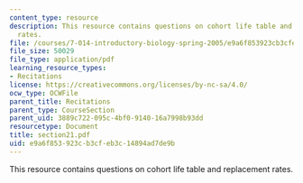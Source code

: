 ```yaml
---
content_type: resource
description: This resource contains questions on cohort life table and replacement
  rates.
file: /courses/7-014-introductory-biology-spring-2005/e9a6f853923cb3cfeb3c14894ad7de9b_section21.pdf
file_size: 50029
file_type: application/pdf
learning_resource_types:
- Recitations
license: https://creativecommons.org/licenses/by-nc-sa/4.0/
ocw_type: OCWFile
parent_title: Recitations
parent_type: CourseSection
parent_uid: 3889c722-095c-4bf0-9140-16a7998b93dd
resourcetype: Document
title: section21.pdf
uid: e9a6f853-923c-b3cf-eb3c-14894ad7de9b
---
```

This resource contains questions on cohort life table and replacement rates.